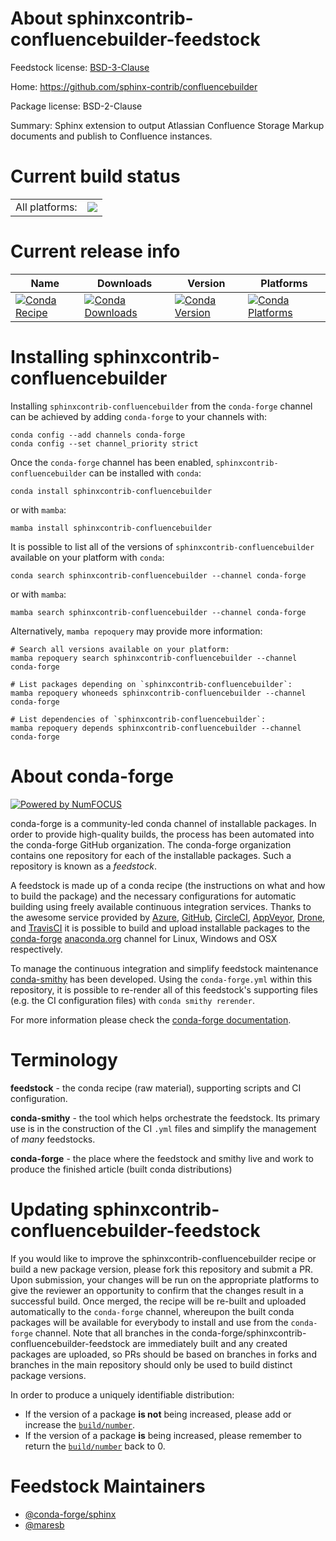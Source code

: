About sphinxcontrib-confluencebuilder-feedstock
===============================================

Feedstock license: [BSD-3-Clause](https://github.com/conda-forge/sphinxcontrib-confluencebuilder-feedstock/blob/main/LICENSE.txt)

Home: https://github.com/sphinx-contrib/confluencebuilder

Package license: BSD-2-Clause

Summary: Sphinx extension to output Atlassian Confluence Storage Markup documents and publish to Confluence instances.

Current build status
====================


<table><tr><td>All platforms:</td>
    <td>
      <a href="https://dev.azure.com/conda-forge/feedstock-builds/_build/latest?definitionId=12541&branchName=main">
        <img src="https://dev.azure.com/conda-forge/feedstock-builds/_apis/build/status/sphinxcontrib-confluencebuilder-feedstock?branchName=main">
      </a>
    </td>
  </tr>
</table>

Current release info
====================

| Name | Downloads | Version | Platforms |
| --- | --- | --- | --- |
| [![Conda Recipe](https://img.shields.io/badge/recipe-sphinxcontrib--confluencebuilder-green.svg)](https://anaconda.org/conda-forge/sphinxcontrib-confluencebuilder) | [![Conda Downloads](https://img.shields.io/conda/dn/conda-forge/sphinxcontrib-confluencebuilder.svg)](https://anaconda.org/conda-forge/sphinxcontrib-confluencebuilder) | [![Conda Version](https://img.shields.io/conda/vn/conda-forge/sphinxcontrib-confluencebuilder.svg)](https://anaconda.org/conda-forge/sphinxcontrib-confluencebuilder) | [![Conda Platforms](https://img.shields.io/conda/pn/conda-forge/sphinxcontrib-confluencebuilder.svg)](https://anaconda.org/conda-forge/sphinxcontrib-confluencebuilder) |

Installing sphinxcontrib-confluencebuilder
==========================================

Installing `sphinxcontrib-confluencebuilder` from the `conda-forge` channel can be achieved by adding `conda-forge` to your channels with:

```
conda config --add channels conda-forge
conda config --set channel_priority strict
```

Once the `conda-forge` channel has been enabled, `sphinxcontrib-confluencebuilder` can be installed with `conda`:

```
conda install sphinxcontrib-confluencebuilder
```

or with `mamba`:

```
mamba install sphinxcontrib-confluencebuilder
```

It is possible to list all of the versions of `sphinxcontrib-confluencebuilder` available on your platform with `conda`:

```
conda search sphinxcontrib-confluencebuilder --channel conda-forge
```

or with `mamba`:

```
mamba search sphinxcontrib-confluencebuilder --channel conda-forge
```

Alternatively, `mamba repoquery` may provide more information:

```
# Search all versions available on your platform:
mamba repoquery search sphinxcontrib-confluencebuilder --channel conda-forge

# List packages depending on `sphinxcontrib-confluencebuilder`:
mamba repoquery whoneeds sphinxcontrib-confluencebuilder --channel conda-forge

# List dependencies of `sphinxcontrib-confluencebuilder`:
mamba repoquery depends sphinxcontrib-confluencebuilder --channel conda-forge
```


About conda-forge
=================

[![Powered by
NumFOCUS](https://img.shields.io/badge/powered%20by-NumFOCUS-orange.svg?style=flat&colorA=E1523D&colorB=007D8A)](https://numfocus.org)

conda-forge is a community-led conda channel of installable packages.
In order to provide high-quality builds, the process has been automated into the
conda-forge GitHub organization. The conda-forge organization contains one repository
for each of the installable packages. Such a repository is known as a *feedstock*.

A feedstock is made up of a conda recipe (the instructions on what and how to build
the package) and the necessary configurations for automatic building using freely
available continuous integration services. Thanks to the awesome service provided by
[Azure](https://azure.microsoft.com/en-us/services/devops/), [GitHub](https://github.com/),
[CircleCI](https://circleci.com/), [AppVeyor](https://www.appveyor.com/),
[Drone](https://cloud.drone.io/welcome), and [TravisCI](https://travis-ci.com/)
it is possible to build and upload installable packages to the
[conda-forge](https://anaconda.org/conda-forge) [anaconda.org](https://anaconda.org/)
channel for Linux, Windows and OSX respectively.

To manage the continuous integration and simplify feedstock maintenance
[conda-smithy](https://github.com/conda-forge/conda-smithy) has been developed.
Using the ``conda-forge.yml`` within this repository, it is possible to re-render all of
this feedstock's supporting files (e.g. the CI configuration files) with ``conda smithy rerender``.

For more information please check the [conda-forge documentation](https://conda-forge.org/docs/).

Terminology
===========

**feedstock** - the conda recipe (raw material), supporting scripts and CI configuration.

**conda-smithy** - the tool which helps orchestrate the feedstock.
                   Its primary use is in the construction of the CI ``.yml`` files
                   and simplify the management of *many* feedstocks.

**conda-forge** - the place where the feedstock and smithy live and work to
                  produce the finished article (built conda distributions)


Updating sphinxcontrib-confluencebuilder-feedstock
==================================================

If you would like to improve the sphinxcontrib-confluencebuilder recipe or build a new
package version, please fork this repository and submit a PR. Upon submission,
your changes will be run on the appropriate platforms to give the reviewer an
opportunity to confirm that the changes result in a successful build. Once
merged, the recipe will be re-built and uploaded automatically to the
`conda-forge` channel, whereupon the built conda packages will be available for
everybody to install and use from the `conda-forge` channel.
Note that all branches in the conda-forge/sphinxcontrib-confluencebuilder-feedstock are
immediately built and any created packages are uploaded, so PRs should be based
on branches in forks and branches in the main repository should only be used to
build distinct package versions.

In order to produce a uniquely identifiable distribution:
 * If the version of a package **is not** being increased, please add or increase
   the [``build/number``](https://docs.conda.io/projects/conda-build/en/latest/resources/define-metadata.html#build-number-and-string).
 * If the version of a package **is** being increased, please remember to return
   the [``build/number``](https://docs.conda.io/projects/conda-build/en/latest/resources/define-metadata.html#build-number-and-string)
   back to 0.

Feedstock Maintainers
=====================

* [@conda-forge/sphinx](https://github.com/conda-forge/sphinx/)
* [@maresb](https://github.com/maresb/)

